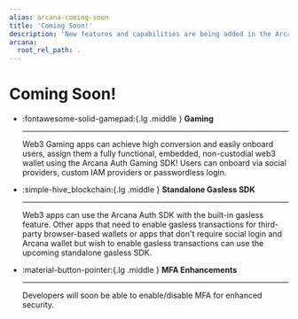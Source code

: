 ```yaml
---
alias: arcana-coming-soon
title: 'Coming Soon!'
description: 'New features and capabilities are being added in the Arcana Auth solution every day! List of upcoming product features for Web3 app developers.'
arcana:
  root_rel_path: .
---
```


# Coming Soon!

<div class="grid cards" markdown>

-    :fontawesome-solid-gamepad:{.lg .middle } **Gaming** 

     --- 
   
     Web3 Gaming apps can achieve high conversion and easily onboard users, assign them a fully functional, embedded, non-custodial web3 wallet using the Arcana Auth Gaming SDK! Users can onboard via social providers, custom IAM providers or passwordless login.

-    :simple-hive_blockchain:{.lg .middle } **Standalone Gasless SDK** 

     --- 
  
     Web3 apps can use the Arcana Auth SDK with the built-in gasless feature. Other apps that need to enable gasless transactions for third-party browser-based wallets or apps that don't require social login and Arcana wallet but wish to enable gasless transactions can use the upcoming standalone gasless SDK.

-    :material-button-pointer:{.lg .middle } **MFA Enhancements** 

     --- 
  
     Developers will soon be able to enable/disable MFA for enhanced security.

</div>
